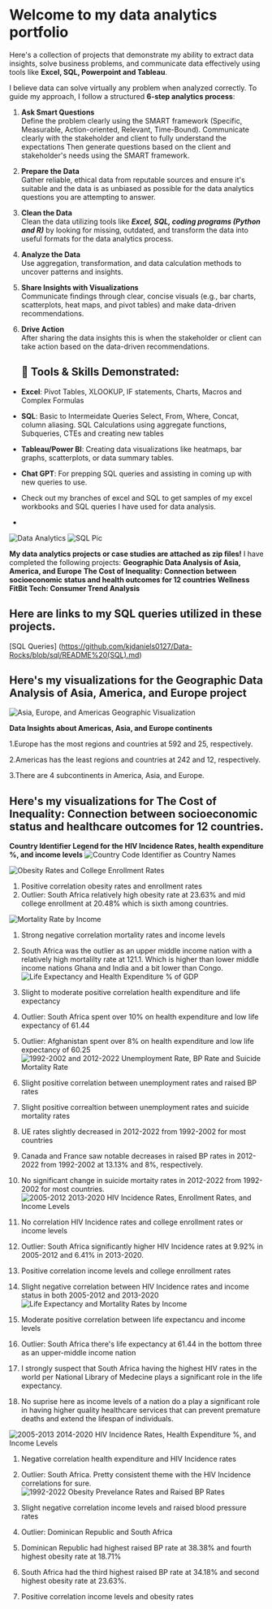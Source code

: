 # Welcome to my data analytics portfolio 

Here's a collection of projects that demonstrate my ability to extract data insights, solve business problems, and communicate data effectively using tools like **Excel, SQL, Powerpoint and Tableau**.

I believe data can solve virtually any problem when analyzed correctly. To guide my approach, I follow a structured **6-step analytics process**:

1. **Ask Smart Questions**  
   Define the problem clearly using the SMART framework (Specific, Measurable, Action-oriented, Relevant, Time-Bound). Communicate clearly with the stakeholder and client to fully understand the expectations Then generate questions based on the client and stakeholder's needs using the SMART framework. 

2. **Prepare the Data**  
   Gather reliable, ethical data from reputable sources and ensure it's suitable and the data is as unbiased as possible for the data analytics questions you are attempting to answer.

3. **Clean the Data**  
   Clean the data utilizing tools like ***Excel, SQL, coding programs (Python and R)***  by looking for missing, outdated, and transform the data into useful formats for the data analytics process.
   
5. **Analyze the Data**  
   Use aggregation, transformation, and data calculation methods to uncover patterns and insights.

6. **Share Insights with Visualizations**  
   Communicate findings through clear, concise visuals (e.g., bar charts, scatterplots, heat maps, and pivot tables) and make data-driven recommendations.

7. **Drive Action**  
   After sharing the data insights this is when the stakeholder or client can take action based on the data-driven recommendations.

   ## 🔧 Tools & Skills Demonstrated:
- **Excel**: Pivot Tables, XLOOKUP, IF statements, Charts, Macros and Complex Formulas
- **SQL**: Basic to Intermeidate Queries Select, From, Where, Concat, column aliasing. SQL Calculations using aggregate functions, Subqueries, CTEs and creating new tables 
- **Tableau/Power BI**: Creating data visualizations like heatmaps, bar graphs, scatterplots, or data summary tables.
- **Chat GPT**: For prepping SQL queries and assisting in coming up with new queries to use. 

- Check out my branches of excel and SQL to get samples of my excel workbooks and SQL queries I have used for data analysis.
- 

 ![Data Analytics](https://github.com/user-attachments/assets/4d0fdfdb-e33c-43a8-b96a-1cebadb860f3) 
 ![SQL Pic](https://github.com/user-attachments/assets/387cb6f5-60e8-49d0-ba5f-fd78a13ab398)


**My data analytics projects or case studies are attached as zip files!**
I have completed the following projects: **Geographic Data Analysis of Asia, America, and Europe** 
**The Cost of Inequality: Connection between socioeconomic status and health outcomes for 12 countries**
**Wellness FitBit Tech: Consumer Trend Analysis**

## Here are links to my SQL queries utilized in these projects. 
[SQL Queries] (https://github.com/kjdaniels0127/Data-Rocks/blob/sql/README%20(SQL).md) 

## Here's my visualizations for the Geographic Data Analysis of Asia, America, and Europe project 
![Asia, Europe, and Americas Geographic Visualization](https://github.com/user-attachments/assets/0080f884-cd1d-4950-b0de-eec052f8c551)

**Data Insights about Americas, Asia, and Europe continents**

1.Europe has the most regions and countries at 592 and 25, respectively.

2.Americas has the least regions and countries at 242 and 12, respectively.

3.There are 4 subcontinents in America, Asia, and Europe. 

## Here's my visualizations for The Cost of Inequality: Connection between socioeconomic status and healthcare outcomes for 12 countries.

**Country Identifier Legend for the HIV Incidence Rates, health expenditure %, and income levels**
![Country Code Identifier as Country Names](https://github.com/user-attachments/assets/6c9bce1a-5185-4b37-a63d-88312ec83d7a)


![Obesity Rates and College Enrollment Rates ](https://github.com/user-attachments/assets/fe8864e7-84c3-4439-bfea-7587a59e9987) 

1. Positive correlation obesity rates and enrollment rates
2. Outlier: South Africa relatively high obesity rate at 23.63% and mid college enrollment at 20.48% which is sixth among countries.

![Mortality Rate by Income](https://github.com/user-attachments/assets/daf48b95-834a-421e-bc13-a5f2fb326615)

1. Strong negative correlation mortality rates and income levels
2. South Africa was the outlier as an upper middle income nation with a relatively high mortalilty rate at 121.1. Which is higher than lower middle income nations Ghana and India and a bit lower than Congo. 
![Life Expectancy and Health Expenditure % of GDP ](https://github.com/user-attachments/assets/f97248cb-f1e7-4b70-94a2-11365181032a)

1. Slight to moderate positive correlation health expenditure and life expectancy
2. Outlier: South Africa spent over 10% on health expenditure and low life expectancy of 61.44
3. Outlier: Afghanistan spent over 8% on health expenditure and low life expectancy of 60.25
![1992-2002 and 2012-2022 Unemployment Rate, BP Rate and Suicide Mortality Rate](https://github.com/user-attachments/assets/be112836-b7b2-460d-af98-26b9c006eac2)

1. Slight positive correlation between unemployment rates and raised BP rates
2. Slight positive correaltion between unemployment rates and suicide mortality rates
3. UE rates slightly decreased in 2012-2022 from 1992-2002 for most countries
4. Canada and France saw notable decreases in raised BP rates in 2012-2022 from 1992-2002 at 13.13% and 8%, respectively.
5. No significant change in suicide mortaity rates in 2012-2022 from 1992-2002 for most countries.
![2005-2012   2013-2020 HIV Incidence Rates, Enrollment Rates, and Income Levels](https://github.com/user-attachments/assets/91b2fa15-c2e7-41ac-ba86-b941d3b22427)

1. No correlation HIV Incidence rates and college enrollment rates or income levels
2. Outlier: South Africa significantly higher HIV Incidence rates at 9.92% in 2005-2012 and 6.41% in 2013-2020.
3. Positive correlation income levels and college enrollment rates
4. Slight negative correlation between HIV Incidence rates and income status in both 2005-2012 and 2013-2020
![Life Expectancy and Mortality Rates by Income](https://github.com/user-attachments/assets/748235d0-4a51-40c6-b5c2-8a420ee804df)

1. Moderate positive correlation between life expectancu and income levels
2. Outlier: South Africa there's life expectancy at 61.44 in the bottom three as an upper-middle income nation
3. I strongly suspect that South Africa having the highest HIV rates in the world per National Library of Medecine plays a significant role in the life expectancy.
4. No suprise here as income levels of a nation do a play a significant role in having higher quality healthcare services that can prevent premature deaths and extend the lifespan of individuals.
   
![2005-2013   2014-2020 HIV Incidence Rates, Health Expenditure %, and Income Levels](https://github.com/user-attachments/assets/c06fd068-515e-4f92-a6ed-2e8748439b8a)

1. Negative correlation health expenditure and HIV Incidence rates
2. Outlier: South Africa. Pretty consistent theme with the HIV Incidence correlations for sure. 
![1992-2022 Obesity Prevelance Rates and Raised BP Rates ](https://github.com/user-attachments/assets/3c3e60f3-1fd2-4509-8f8b-033d830cd6d0)

1. Slight negative correlation income levels and raised blood pressure rates
2. Outlier: Dominican Republic and South Africa
3. Dominican Republic had highest raised BP rate at 38.38% and fourth highest obesity rate at 18.71%
4. South Africa had the third highest raised BP rate at 34.18% and second highest obesity rate at 23.63%.
5. Positive correlation income levels and obesity rates













